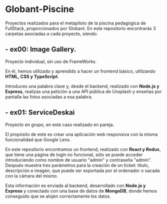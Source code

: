 # Globant-Piscine

Proyectos realizados para el metapiloto de la piscina pedagógica de FullStack, proporcionados por Globant.
En este repositorio encontrarás 3 carpetas asociadas a cada proyecto, siendo:

## - ex00: Image Gallery. 
Proyecto individual, sin uso de FrameWorks.

En él, hemos utilizado y aprendido a hacer un frontend básico, utilizando __HTML, CSS y TypeScript__.

Introduces una palabra clave y, desde el backend, realizado con __Node.js y Express__, realizas una petición a una API pública de Unsplash y enseñas por pantalla las fotos asociadas a esa palabra.


## - ex01: ServiceDeskai
Proyecto en grupo, en este caso realizado en pareja.

El propósito de este es crear una aplicación web responsiva con la misma funcionalidad que Google Lens.

En este repositorio encontramos un frontend, realizado con __React y Redux__, que tiene una página de login no funcional, sólo se puede acceder introduciendo como nombre de usuario "admin" y contraseña "admin". Después muestra tres parámetros para la creación de un ticket: título, descripción e imagen, que puede ser exportada por el ordenador o sacada con la cámara del mismo.

Esta información es enviada al backend, desarrollado con __Node.js y Express__ y conectado con una base de datos de __MongoDB__, donde hemos conseguido que se alojen correctamente los datos.
